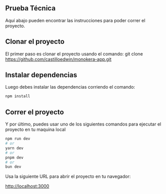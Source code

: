 ## Prueba Técnica
Aquí abajo pueden encontrar las instrucciones para poder correr el proyecto.

## Clonar el proyecto

El primer paso es clonar el proyecto usando el comando:
git clone https://github.com/castilloedwin/monokera-app.git

## Instalar dependencias

Luego debes instalar las dependencias corriendo el comando:

```bash
npm install
```

## Correr el proyecto

Y por último, puedes usar uno de los siguientes comandos para ejecutar el proyecto en tu maquina local

```bash
npm run dev
# or
yarn dev
# or
pnpm dev
# or
bun dev
```

Usa la siguiente URL para abrir el proyecto en tu navegador:

[http://localhost:3000](http://localhost:3000)

